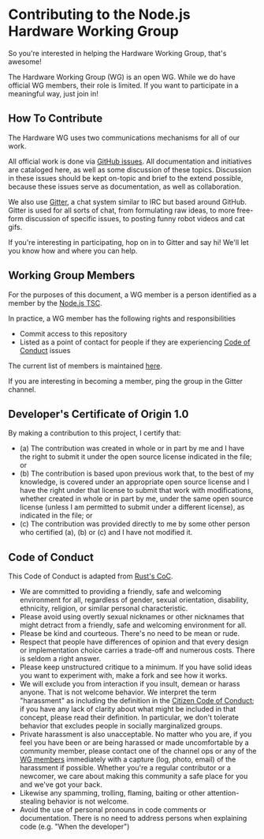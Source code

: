 Contributing to the Node.js Hardware Working Group
==================================================

So you're interested in helping the Hardware Working Group, that's awesome!

The Hardware Working Group (WG) is an open WG. While we do have official WG members, their role is limited. If you want to participate in a meaningful way, just join in!

## How To Contribute

The Hardware WG uses two communications mechanisms for all of our work.

All official work is done via [GitHub issues](https://github.com/nodejs/hardware/issues). All documentation and initiatives are cataloged here, as well as some discussion of these topics. Discussion in these issues should be kept on-topic and brief to the extend possible, because these issues serve as documentation, as well as collaboration.

We also use [Gitter](https://gitter.im/nodejs/hardware), a chat system similar to IRC but based around GitHub. Gitter is used for all sorts of chat, from formulating raw ideas, to more free-form discussion of specific issues, to posting funny robot videos and cat gifs.

If you're interesting in participating, hop on in to Gitter and say hi! We'll let you know how and where you can help.

## Working Group Members

For the purposes of this document, a WG member is a person identified as a member by the [Node.js TSC](https://github.com/nodejs/TSC/).

In practice, a WG member has the following rights and responsibilities

* Commit access to this repository
* Listed as a point of contact for people if they are experiencing [Code of Conduct](#code-of-conduct) issues

The current list of members is maintained [here](./MEMBERS.md).

If you are interesting in becoming a member, ping the group in the Gitter channel.

## Developer's Certificate of Origin 1.0

By making a contribution to this project, I certify that:

* (a) The contribution was created in whole or in part by me and I
  have the right to submit it under the open source license indicated
  in the file; or
* (b) The contribution is based upon previous work that, to the best
  of my knowledge, is covered under an appropriate open source license
  and I have the right under that license to submit that work with
  modifications, whether created in whole or in part by me, under the
  same open source license (unless I am permitted to submit under a
  different license), as indicated in the file; or
* (c) The contribution was provided directly to me by some other
  person who certified (a), (b) or (c) and I have not modified it.

## Code of Conduct

This Code of Conduct is adapted from [Rust's
CoC](http://www.rust-lang.org/conduct.html).

* We are committed to providing a friendly, safe and welcoming
  environment for all, regardless of gender, sexual orientation,
  disability, ethnicity, religion, or similar personal characteristic.
* Please avoid using overtly sexual nicknames or other nicknames that
  might detract from a friendly, safe and welcoming environment for
  all.
* Please be kind and courteous. There's no need to be mean or rude.
* Respect that people have differences of opinion and that every
  design or implementation choice carries a trade-off and numerous
  costs. There is seldom a right answer.
* Please keep unstructured critique to a minimum. If you have solid
  ideas you want to experiment with, make a fork and see how it works.
* We will exclude you from interaction if you insult, demean or harass
  anyone.  That is not welcome behavior. We interpret the term
  "harassment" as including the definition in the [Citizen Code of
  Conduct](http://citizencodeofconduct.org/); if you have any lack of
  clarity about what might be included in that concept, please read
  their definition. In particular, we don't tolerate behavior that
  excludes people in socially marginalized groups.
* Private harassment is also unacceptable. No matter who you are, if
  you feel you have been or are being harassed or made uncomfortable
  by a community member, please contact one of the channel ops or any
  of the [WG members](./MEMBERS.md) immediately with a capture (log, photo, email) of
  the harassment if possible.  Whether you're a regular contributor or
  a newcomer, we care about making this community a safe place for you
  and we've got your back.
* Likewise any spamming, trolling, flaming, baiting or other
  attention-stealing behavior is not welcome.
* Avoid the use of personal pronouns in code comments or
  documentation. There is no need to address persons when explaining
  code (e.g. "When the developer")
